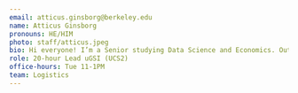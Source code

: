 ```yaml
---
email: atticus.ginsborg@berkeley.edu
name: Atticus Ginsborg
pronouns: HE/HIM
photo: staff/atticus.jpeg
bio: Hi everyone! I’m a Senior studying Data Science and Economics. Outside of school I love watching and playing all sports (especially chess), reading, and going on hikes in the Berkeley hills.
role: 20-hour Lead uGSI (UCS2)
office-hours: Tue 11-1PM
team: Logistics
---
```

